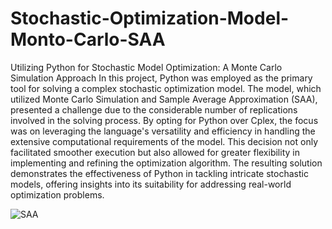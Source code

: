 # Stochastic-Optimization-Model-Monto-Carlo-SAA
Utilizing Python for Stochastic Model Optimization: A Monte Carlo Simulation Approach
In this project, Python was employed as the primary tool for solving a complex stochastic optimization model. The model, which utilized Monte Carlo Simulation and Sample Average Approximation (SAA), presented a challenge due to the considerable number of replications involved in the solving process. By opting for Python over Cplex, the focus was on leveraging the language's versatility and efficiency in handling the extensive computational requirements of the model. This decision not only facilitated smoother execution but also allowed for greater flexibility in implementing and refining the optimization algorithm. The resulting solution demonstrates the effectiveness of Python in tackling intricate stochastic models, offering insights into its suitability for addressing real-world optimization problems.

![SAA](https://github.com/DonyaRazinejad/Stochastic-Optimization-Model-Monto-Carlo-SAA/assets/162476525/73a9f2b2-cbde-48b0-aba0-82789a0bf41d)
